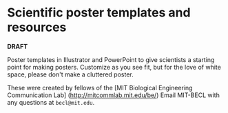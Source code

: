 # Scientific poster templates and resources
**DRAFT**

Poster templates in Illustrator and PowerPoint to give scientists a starting point for making posters. Customize as you see fit, but for the love of white space, please don't make a cluttered poster.

These were created by fellows of the [MIT Biological Engineering Communication Lab] (http://mitcommlab.mit.edu/be/)
Email MIT-BECL with any questions at `becl@mit.edu`.
